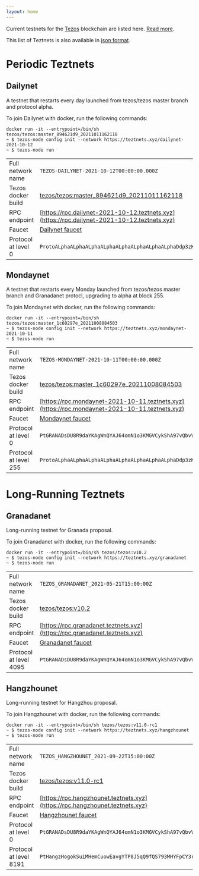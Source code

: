 ```yaml
---
layout: home
---
```


Current testnets for the [Tezos](https://tezos.com) blockchain are listed here. [Read more](about/).

This list of Teztnets is also available in [json format](https://teztnets.xyz/teztnets.json).

# Periodic Teztnets


## Dailynet
A testnet that restarts every day launched from tezos/tezos master branch and protocol alpha.

To join Dailynet with docker, run the following commands:

```
docker run -it --entrypoint=/bin/sh tezos/tezos:master_894621d9_20211011162118
~ $ tezos-node config init --network https://teztnets.xyz/dailynet-2021-10-12
~ $ tezos-node run
```

| | |
|-------|---------------------|
| Full network name | `TEZOS-DAILYNET-2021-10-12T00:00:00.000Z` |
| Tezos docker build | [tezos/tezos:master_894621d9_20211011162118](https://hub.docker.com/r/tezos/tezos/tags?page=1&ordering=last_updated&name=master_894621d9_20211011162118) |
| RPC endpoint | [https://rpc.dailynet-2021-10-12.teztnets.xyz](https://rpc.dailynet-2021-10-12.teztnets.xyz) |
| Faucet | [Dailynet faucet](https://faucet.dailynet-2021-10-12.teztnets.xyz) |
| Protocol at level 0 |  `ProtoALphaALphaALphaALphaALphaALphaALphaALphaDdp3zK` |


## Mondaynet
A testnet that restarts every Monday launched from tezos/tezos master branch and Granadanet protocl, upgrading to alpha at block 255.

To join Mondaynet with docker, run the following commands:

```
docker run -it --entrypoint=/bin/sh tezos/tezos:master_1c60297e_20211008084503
~ $ tezos-node config init --network https://teztnets.xyz/mondaynet-2021-10-11
~ $ tezos-node run
```

| | |
|-------|---------------------|
| Full network name | `TEZOS-MONDAYNET-2021-10-11T00:00:00.000Z` |
| Tezos docker build | [tezos/tezos:master_1c60297e_20211008084503](https://hub.docker.com/r/tezos/tezos/tags?page=1&ordering=last_updated&name=master_1c60297e_20211008084503) |
| RPC endpoint | [https://rpc.mondaynet-2021-10-11.teztnets.xyz](https://rpc.mondaynet-2021-10-11.teztnets.xyz) |
| Faucet | [Mondaynet faucet](https://faucet.mondaynet-2021-10-11.teztnets.xyz) |
| Protocol at level 0 |  `PtGRANADsDU8R9daYKAgWnQYAJ64omN1o3KMGVCykShA97vQbvV` |
| Protocol at level 255 |  `ProtoALphaALphaALphaALphaALphaALphaALphaALphaDdp3zK` |



# Long-Running Teztnets


## Granadanet
Long-running testnet for Granada proposal.

To join Granadanet with docker, run the following commands:

```
docker run -it --entrypoint=/bin/sh tezos/tezos:v10.2
~ $ tezos-node config init --network https://teztnets.xyz/granadanet
~ $ tezos-node run
```

| | |
|-------|---------------------|
| Full network name | `TEZOS_GRANADANET_2021-05-21T15:00:00Z` |
| Tezos docker build | [tezos/tezos:v10.2](https://hub.docker.com/r/tezos/tezos/tags?page=1&ordering=last_updated&name=v10.2) |
| RPC endpoint | [https://rpc.granadanet.teztnets.xyz](https://rpc.granadanet.teztnets.xyz) |
| Faucet | [Granadanet faucet](https://faucet.tzalpha.net) |
| Protocol at level 4095 |  `PtGRANADsDU8R9daYKAgWnQYAJ64omN1o3KMGVCykShA97vQbvV` |


## Hangzhounet
Long-running testnet for Hangzhou proposal.

To join Hangzhounet with docker, run the following commands:

```
docker run -it --entrypoint=/bin/sh tezos/tezos:v11.0-rc1
~ $ tezos-node config init --network https://teztnets.xyz/hangzhounet
~ $ tezos-node run
```

| | |
|-------|---------------------|
| Full network name | `TEZOS_HANGZHOUNET_2021-09-22T15:00:00Z` |
| Tezos docker build | [tezos/tezos:v11.0-rc1](https://hub.docker.com/r/tezos/tezos/tags?page=1&ordering=last_updated&name=v11.0-rc1) |
| RPC endpoint | [https://rpc.hangzhounet.teztnets.xyz](https://rpc.hangzhounet.teztnets.xyz) |
| Faucet | [Hangzhounet faucet](https://faucet.hangzhounet.teztnets.xyz) |
| Protocol at level 0 |  `PtGRANADsDU8R9daYKAgWnQYAJ64omN1o3KMGVCykShA97vQbvV` |
| Protocol at level 8191 |  `PtHangzHogokSuiMHemCuowEavgYTP8J5qQ9fQS793MHYFpCY3r` |




